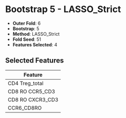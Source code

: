 # Bootstrap 5 - LASSO_Strict

- **Outer Fold**: 6
- **Bootstrap**: 5
- **Method**: LASSO_Strict
- **Fold Seed**: 51
- **Features Selected**: 4

## Selected Features

| Feature |
|---------|
| CD4 Treg_total |
| CD8 RO CCR5_CD3 |
| CD8 RO CXCR3_CD3 |
| CCR6_CD8RO |
